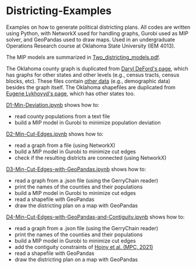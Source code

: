 # Districting-Examples
Examples on how to generate political districting plans. All codes are written using Python, with NetworkX used for handling graphs, Gurobi used as MIP solver, and GeoPandas used to draw maps. Used in an undergraduate Operations Research course at Oklahoma State University (IEM 4013).

The MIP models are summarized in [Two_districting_models.pdf](https://github.com/AustinLBuchanan/Districting-Examples/blob/main/Two_districting_models.pdf).

The Oklahoma county graph is duplicated from [Daryl DeFord's page](http://people.csail.mit.edu/ddeford/dual_graphs), which has graphs for other states and other levels (e.g., census tracts, census blocks, etc). These files contain [other data](https://people.csail.mit.edu/ddeford/data_cols.html) (e.g., demographic data) besides the graph itself. The Oklahoma shapefiles are duplicated from [Eugene Lykhovyd's page](https://lykhovyd.com/files/public/districting), which has other states too.

[D1-Min-Deviation.ipynb](https://github.com/AustinLBuchanan/Districting-Examples/blob/main/D1-Min-Deviation.ipynb) shows how to:
  - read county populations from a text file
  - build a MIP model in Gurobi to minimize population deviation
  
[D2-Min-Cut-Edges.ipynb](https://github.com/AustinLBuchanan/Districting-Examples/blob/main/D2-Min-Cut-Edges.ipynb) shows how to:
  - read a graph from a file (using NetworkX)
  - build a MIP model in Gurobi to minimize cut edges
  - check if the resulting districts are connected (using NetworkX)
  
[D3-Min-Cut-Edges-with-GeoPandas.ipynb](https://github.com/AustinLBuchanan/Districting-Examples/blob/main/D3-Min-Cut-Edges-with-GeoPandas.ipynb) shows how to:
  - read a graph from a .json file (using the GerryChain reader)
  - print the names of the counties and their populations
  - build a MIP model in Gurobi to minimize cut edges
  - read a shapefile with GeoPandas
  - draw the districting plan on a map with GeoPandas
  
[D4-Min-Cut-Edges-with-GeoPandas-and-Contiguity.ipynb](https://github.com/AustinLBuchanan/Districting-Examples/blob/main/D4-Min-Cut-Edges-with-GeoPandas-and-Contiguity.ipynb) shows how to:
  - read a graph from a .json file (using the GerryChain reader)
  - print the names of the counties and their populations
  - build a MIP model in Gurobi to minimize cut edges
  - add the contiguity constraints of [Hojny et al. (MPC, 2021)](https://link.springer.com/article/10.1007/s12532-020-00186-3)
  - read a shapefile with GeoPandas
  - draw the districting plan on a map with GeoPandas
  
